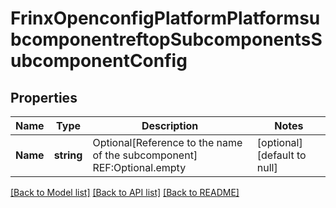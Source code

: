 # FrinxOpenconfigPlatformPlatformsubcomponentreftopSubcomponentsSubcomponentConfig

## Properties
Name | Type | Description | Notes
------------ | ------------- | ------------- | -------------
**Name** | **string** | Optional[Reference to the name of the subcomponent] REF:Optional.empty | [optional] [default to null]

[[Back to Model list]](../README.md#documentation-for-models) [[Back to API list]](../README.md#documentation-for-api-endpoints) [[Back to README]](../README.md)


